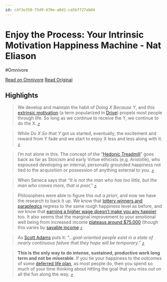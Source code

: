 ```yaml
---
id: c4f3e350-75d9-470e-a8d1-ca5b7f27ab04
---
```


# Enjoy the Process: Your Intrinsic Motivation Happiness Machine - Nat Eliason
#Omnivore

[Read on Omnivore](https://omnivore.app/me/enjoy-the-process-your-intrinsic-motivation-happiness-machine-na-1945a8ee11c)
[Read Original](https://www.nateliason.com/blog/enjoy-the-process)

## Highlights

> We develop and maintain the habit of _Doing X Because Y_, and this [extrinsic motivation](https://en.wikipedia.org/wiki/Motivation#Incentive%5Ftheories:%5Fintrinsic%5Fand%5Fextrinsic%5Fmotivation) (a term popularized in [Drive](https://www.amazon.com/Drive-Surprising-Truth-About-Motivates/dp/1594484805/ref=as%5Fli%5Fss%5Ftl?ie=UTF8&qid=1472656259&sr=8-2&keywords=drive&linkCode=ll1&tag=natsite-20&linkId=122fd6a59b1685cf7744d8b406ced910)) propels most people through life. So long as we continue to receive the Y, we continue to do the X. [⤴️](https://omnivore.app/me/enjoy-the-process-your-intrinsic-motivation-happiness-machine-na-1945a8ee11c#a081786e-6fb8-4823-ab25-bdc268620fbf)  

> While _Do X So that Y_ got us started, eventually, the excitement and reward from Y fade and we start to enjoy X less and less along with it. [⤴️](https://omnivore.app/me/enjoy-the-process-your-intrinsic-motivation-happiness-machine-na-1945a8ee11c#7c7beade-3689-4df8-87bc-7e8f11ed485c)  

> I’m not alone in this. The concept of the “[Hedonic Treadmill](https://en.wikipedia.org/wiki/Hedonic%5Ftreadmill)” goes back as far as Stoicism and early Virtue ethicists (e.g. Aristotle), who espoused developing an internal, personally grounded happiness not tied to the acquisition or possession of anything external to you. [⤴️](https://omnivore.app/me/enjoy-the-process-your-intrinsic-motivation-happiness-machine-na-1945a8ee11c#5de6ecfc-bab3-4df5-974e-b3338451eb29)  

> When Seneca says that _“It is not the man who has too little, but the man who craves more, that is poor,”_ [⤴️](https://omnivore.app/me/enjoy-the-process-your-intrinsic-motivation-happiness-machine-na-1945a8ee11c#dafcef05-fa7e-43a7-94f7-94cb42cdd66d)  

> Philosophers were able to figure this out _a priori_, and now we have the research to back it up. We know that [lottery winners and paraplegics](http://nymag.com/scienceofus/2016/01/classic-study-on-happiness-and-the-lottery.html) regress to the same rough happiness level as before, and we know that [earning a higher wage doesn’t make you any happier](https://www.glassdoor.com/research/does-money-buy-happiness-the-link-between-salary-and-employee-satisfaction/) too. It also seems that the marginal improvement to your emotional well being from increased income [plateaus around $75,000](http://www.advisorperspectives.com/dshort/commentaries/Happiness-Benchmark.php#ixzz37eM5xPxF) (though this varies by [savable income](http://www.nateliason.com/savable-income/) [⤴️](https://omnivore.app/me/enjoy-the-process-your-intrinsic-motivation-happiness-machine-na-1945a8ee11c#dd9f8907-6089-49be-8fde-f6b930bd7033)  

> As [Scott Adams](https://www.amazon.com/How-Fail-Almost-Everything-Still/dp/1591847745/ref=as%5Fli%5Fss%5Ftl?ie=UTF8&qid=1472655089&sr=8-1&keywords=scott+adams&linkCode=ll1&tag=natsite-20&linkId=c418775b19ee6673084d2a16a81e3ff7) puts it: _“…goal-oriented people exist in a state of nearly continuous failure that they hope will be temporary.”_ [⤴️](https://omnivore.app/me/enjoy-the-process-your-intrinsic-motivation-happiness-machine-na-1945a8ee11c#3a3641f9-6014-4d0f-b442-230553590f70)  

> **This is the only way to do intense, sustained, productive work long term and not be miserable**. If you tie your happiness to the outcomes of some [deferred life plan](http://www.nateliason.com/lessons/monk-riddle-randy-komisar/), as most people do, then you spend so much of your time thinking about hitting the goal that you miss out on all the fun along the way. [⤴️](https://omnivore.app/me/enjoy-the-process-your-intrinsic-motivation-happiness-machine-na-1945a8ee11c#01a3711f-254a-4fd6-a5fe-b29b9c87e129)  

